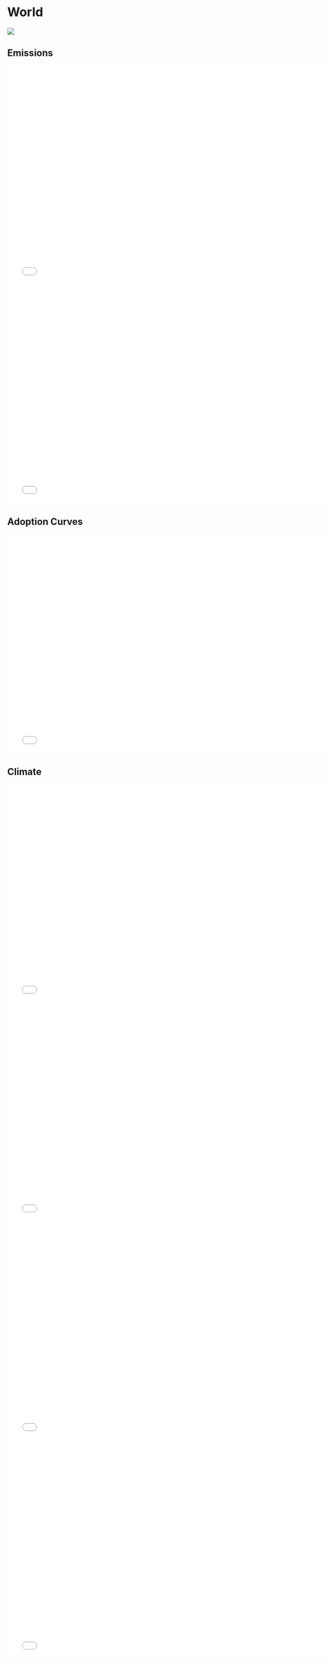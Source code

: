 



# World 
  
![](../region%20maps/World.png)  
  
  

## Emissions
<iframe id='igraph' scrolling='no' style='border:none' seamless='seamless' src= "mwedges-pathway-World-daulp.html" height='500' width='150%'></iframe>  
<iframe id='igraph' scrolling='no' style='border:none' seamless='seamless' src= "emsubind-pathway-daulp.html" height='500' width='150%'></iframe>  
  

## Adoption Curves
<iframe id='igraph' scrolling='no' style='border:none' seamless='seamless' src= "scurves-World-pathway-daulp.html" height='500' width='150%'></iframe>  
  

## Climate
<iframe id='igraph' scrolling='no' style='border:none' seamless='seamless' src= "co2conc-World-daulp.html" height='500' width='150%'></iframe>  
<iframe id='igraph' scrolling='no' style='border:none' seamless='seamless' src= "ghgconc-World-daulp.html" height='500' width='150%'></iframe>  
<iframe id='igraph' scrolling='no' style='border:none' seamless='seamless' src= "forcing-World-daulp.html" height='500' width='150%'></iframe>  
<iframe id='igraph' scrolling='no' style='border:none' seamless='seamless' src= "temp-World-daulp.html" height='500' width='150%'></iframe>  

